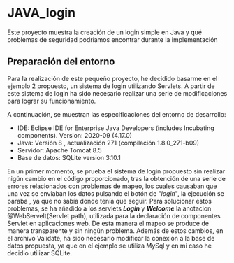 # JAVA_login
Este proyecto muestra la creación de un login simple en Java y qué problemas de seguridad podríamos encontrar durante la implementación


## Preparación del entorno

Para la realización de este pequeño proyecto, he decidido basarme en el ejemplo 2 propuesto, un sistema de login utilizando Servlets. A partir de este sistema de login ha sido necesario realizar una serie de modificaciones para lograr su funcionamiento.

A continuación, se muestran las especificaciones del entorno de desarrollo:
- IDE: Eclipse IDE for Enterprise Java Developers (includes Incubating components). Version: 2020-09 (4.17.0)
- Java: Versión 8 , actualización 271 (compilación 1.8.0_271-b09)
- Servidor: Apache Tomcat 8.5
- Base de datos: SQLite version 3.10.1

En un primer momento, se prueba el sistema de login propuesto sin realizar nigún cambio en el código proporcionado, tras la obtención de una serie de errores relacionados con problemas de mapeo, los cuales causaban que una vez se enviaban los datos pulsando el botón de "_login_", la ejecución se paraba , ya que no sabía donde tenía que seguir. Para solucionar estos problemas, se ha añadido a los servlets **_Login_** y **_Welcome_** la anotacion @WebServelt(Servlet path), utilizada para la declaración de componentes Servlet en aplicaciones web. De esta manera el mapeo se produce de manera transparente y sin ningún problema. Además de estos cambios, en el archivo Validate, ha sido necesario modificar la conexión a la base de datos propuesta, ya que en el ejemplo se utiliza MySql y en mi caso he decidio utilizar SQLite.
